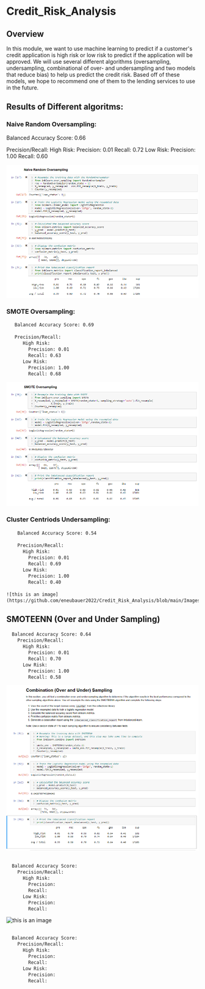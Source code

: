 # Credit_Risk_Analysis

## Overview

In this module, we want to use machine learning to predict if a customer's credit application is high risk or low risk to predict if the application will be approved. We will use several different algorithms (oversampling, undersampling, combinational of over- and undersampling and two models that reduce bias) to help us predict the credit risk. Based off of these models, we hope to recommend one of them to the lending services to use in the future.  

## Results of Different algoritms:

### Naive Random Oversampling:
Balanced Accuracy Score: 0.66

Precision/Recall:
      High Risk:
          Precision: 0.01
          Recall: 0.72
      Low Risk:
          Precision: 1.00
          Recall: 0.60
          
 ![this is an image](https://github.com/eneubauer2022/Credit_Risk_Analysis/blob/main/Images/NRO.png)
 
 ### SMOTE Oversampling:
       Balanced Accuracy Score: 0.69
       
       Precision/Recall: 
          High Risk:
            Precision: 0.01
            Recall: 0.63
          Low Risk:
            Precision: 1.00
            Recall: 0.68
            
  ![this is an image](https://github.com/eneubauer2022/Credit_Risk_Analysis/blob/main/Images/SMOTE.png)
  
  ### Cluster Centriods Undersampling:
        Balanced Accuracy Score: 0.54
        
        Precision/Recall:
          High Risk:
            Precision: 0.01
            Recall: 0.69
          Low Risk:
            Precision: 1.00
            Recall: 0.40
  
    ![this is an image](https://github.com/eneubauer2022/Credit_Risk_Analysis/blob/main/Images/cc.png)
    
    
   ## SMOTEENN (Over and Under Sampling)
      Balanced Accuracy Score: 0.64
        Precision/Recall:
          High Risk:
            Precision: 0.01
            Recall: 0.70
          Low Risk:
            Precision: 1.00
            Recall: 0.58
            
![this is an image](https://github.com/eneubauer2022/Credit_Risk_Analysis/blob/main/Images/SMOTEEN.png)
          
## 
      Balanced Accuracy Score: 
        Precision/Recall:
          High Risk:
            Precision: 
            Recall: 
          Low Risk:
            Precision: 
            Recall: 
            
            
![this is an image]()
          
## 
      Balanced Accuracy Score: 
        Precision/Recall:
          High Risk:
            Precision: 
            Recall: 
          Low Risk:
            Precision: 
            Recall: 
